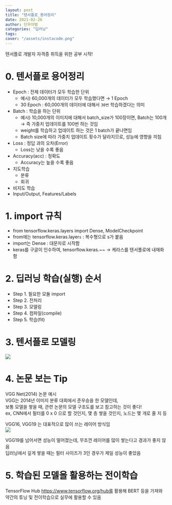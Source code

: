 ```yaml
---
layout: post
title: "텐서플로_용어정리"
date: 2021-02-26
author: 단우아범
categories: "딥러닝"
tags:	
cover: "/assets/instacode.png"
---
```



텐서플로 개발자 자격증 취득을 위한 공부 시작!  

# 0. 텐서플로 용어정리  
- Epoch : 전체 데이터가 모두 학습한 단위  
  - 예시) 60,000개의 데이터가 모두 학습했다면 → 1 Epoch  
  - 30 Epoch : 60,000개의 데이터에 대해서 `30번` 학습하겠다는 의미
- Batch : 학습을 하는 단위  
  - 예시) 10,000개의 이미지에 대해서 batch_size가 100장이면, Batch는 100개 → 즉 가중치 업데이트를 100번 하는 것임  
  - weight를 학습하고 업데이트 하는 것은 1 batch가 끝나면임  
  - Batch size에 따라 가중치 업데이트 횟수가 달라지므로, 성능에 영향을 끼침  
- Loss : 정답 과의 오차(Error)  
  - Loss는 낮을 수록 좋음  
- Accuracy(acc) : 정확도  
  - Accuracy는 높을 수록 좋음  
- 지도학습  
  - 분류  
  - 회귀  
- 비지도 학습
- Input/Output, Features/Labels

# 1. import 규칙  
- from tensorflow.keras.layers  import Dense, ModelCheckpoint
- from에는 tensorflow.keras.layer`s` : 복수형으로 s가 붙음  
- import는 Dense : 대문자로 시작함  
- keras를 구글이 인수하여, tensorflow.keras.~~ → 케라스를 텐서플로에 내재화 함  

# 2. 딥러닝 학습(실행) 순서  
- Step 1. 필요한 모듈 import
- Step 2. 전처리
- Step 3. 모델링
- Step 4. 컴파일(compile)
- Step 5. 학습(fit)  

# 3. 텐서플로 모델링  

<img src = "https://user-images.githubusercontent.com/59005950/109576234-c0eadd00-7b36-11eb-977f-a254124213e4.jpg">  


# 4. 논문 보는 Tip  
VGG Net(2014) 논문 예시  
VGG는 2014년 이미지 분류 대회에서 준우승을 한 모델인데,  
보통 모델을 쌓을 때, 관련 논문의 모델 구조도를 보고 참고하는 것이 좋다!  
ex, CNN에서 필터를 0 x 0 으로 할 것인지, 몇 층 쌓을 것인지, 노드는 몇 개로 줄 지 등  

VGG16, VGG19 는 대표적으로 많이 쓰는 레이어 방식임  
<img src = "https://user-images.githubusercontent.com/59005950/111116415-56f81c00-85a9-11eb-97c2-daf42464543f.jpg">  

VGG19를 넘어서면 성능이 떨어졌는데, 무조껀 레이어를 많이 쌓는다고 경과가 좋지 않음  
딥러닝에서 깊게 쌓을 때는 필터 사이즈가 3인 경우가 제일 성능이 좋았음  


# 5. 학습된 모델을 활용하는 전이학습   
TensorFlow Hub https://www.tensorflow.org/hub를 활용해 BERT 등을 가져와 약간의 튜닝 및 전이학습으로 실무에 활용할 수 있음  


